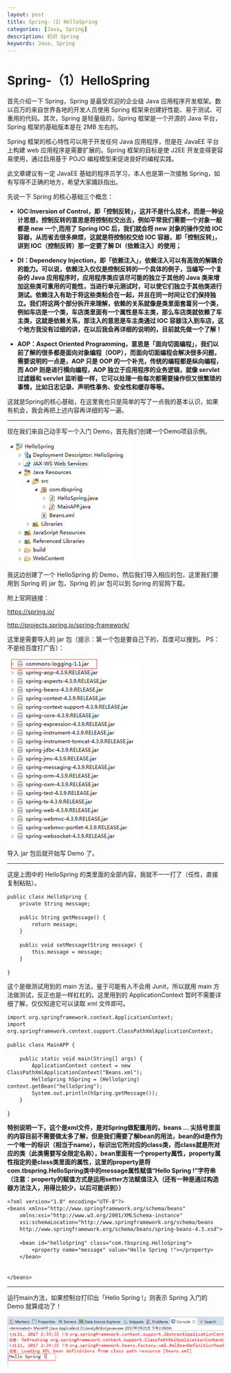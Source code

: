 ```yaml
---
layout: post
title: Spring-（1）HelloSpring
categories: [Java, Spring]
description: 初识 Spring
keywords: Java, Spring
---
```


# Spring-（1）HelloSpring

首先介绍一下 Spring，Spring 是最受欢迎的企业级 Java 应用程序开发框架。数以百万的来自世界各地的开发人员使用 Spring 框架来创建好性能、易于测试、可重用的代码。其次，Spring 是轻量级的，Spring 框架是一个开源的 Java 平台，  Spring 框架的基础版本是在 2MB 左右的。

Spring 框架的核心特性可以用于开发任何 Java 应用程序，但是在 JavaEE 平台上构建 web 应用程序是需要扩展的。Spring 框架的目标是使 J2EE 开发变得更容易使用，通过启用基于 POJO 编程模型来促进良好的编程实践。

此文章建议有一定 JavaEE 基础的程序员学习，本人也是第一次接触 Spring，如有写得不正确的地方，希望大家踊跃指出。

先说一下 Spring 的核心基础三个概念：

- **IOC:Inversion of Control，即「控制反转」，这并不是什么技术，而是一种设计思想，控制反转的意思是将控制权交出去，例如平常我们需要一个对象一般都是 new 一个,而用了 Spring IOC 后，我们就会将 new 对象的操作交给 IOC 容器，从而省去很多麻烦，这就是将控制权交给 IOC 容器，即「控制反转」，讲到 IOC（控制反转）那一定要了解 DI（依赖注入）的使用；**

- **DI：Dependency Injection，即「依赖注入」，依赖注入可以有高效的解耦合的能力。可以说，依赖注入仅仅是控制反转的一个具体的例子，当编写一个复杂的 Java 应用程序时，应用程序类应该尽可能的独立于其他的 Java 类来增加这些类可重用的可能性，当进行单元测试时，可以使它们独立于其他类进行测试。依赖注入有助于将这些类粘合在一起，并且在同一时间让它们保持独立。我们将这两个部分拆开来理解，依赖的关系就像是类里面套着另一个类，例如车店是一个类，车店类里面有一个属性是车主类，那么车店类就依赖了车主类，这就是依赖关系，那注入的意思是车主类通过 IOC 容器注入到车店，这个地方我没有过细的讲，在以后我会再详细的说明的，目前就先做一个了解！**
 
- **AOP：Aspect Oriented Programming，意思是「面向切面编程」，我们以前了解的很多都是面向对象编程（OOP），而面向切面编程会解决很多问题，需要说明的一点是，AOP 只是 OOP 的一个补充，传统的编程都是纵向编程，而 AOP 则是进行横向编程，AOP 独立于应用程序的业务逻辑，就像 servlet 过滤器和 servlet 监听器一样，它可以处理一些每次都需要操作但又很繁琐的事情，比如日志记录、声明性事务、安全性和缓存等等。**

这就是Spring的核心基础，在这里我也只是简单的写了一点我的基本认识，如果有机会，我会再把上述内容再详细的写一遍。

-------------------
现在我们来自己动手写一个入门 Demo，首先我们创建一个Demo项目示例。

![](..\images\posts\java\Spring-1-DemoCatalog.png)

我这边创建了一个 HelloSpring 的 Demo，然后我们导入相应的包，这里我们要用到 Spring 的 jar 包，Spring 的 jar 包可以到 Spring 的官网下载。

附上官网链接：

 https://spring.io/ 

 http://projects.spring.io/spring-framework/ 

 这里是需要导入的 jar 包（提示：第一个包是要自己下的，百度可以搜到。  PS：不是给百度打广告）：

 ![](..\images\posts\java\Spring-1-Jar.png)

导入 jar 包后就开始写 Demo 了。

-------------------
这是上图中的 HelloSpring 的类里面的全部内容，我就不一一打了（任性，直接复制粘贴）。

```
public class HelloSpring {
	private String message;

	public String getMessage() {
		return message;
	}

	public void setMessage(String message) {
		this.message = message;
	}
	
}
```

这个是做测试用到的 main 方法，鉴于可能有人不会用 Junit，所以就用 main 方法做测试，反正也是一样杠杠的。这里用到的 ApplicationContext 暂时不需要详细了解，仅仅知道它可以读取 xml 文件即可。

```
import org.springframework.context.ApplicationContext;
import org.springframework.context.support.ClassPathXmlApplicationContext;

public class MainAPP {

	public static void main(String[] args) {
		ApplicationContext context = new ClassPathXmlApplicationContext("Beans.xml");
		HelloSpring hSpring = (HelloSpring) context.getBean("helloSpring");
		System.out.println(hSpring.getMessage());
	}

}
```

**特别说明一下，这个是xml文件，是对Spring做配置用的，beans ... 尖括号里面的内容目前不需要做太多了解，但是我们需要了解bean的用法，bean的id是作为一个唯一的标识（相当于name），标识出它所对应的class类，而class就是所对应的类（此类需要写全限定名称），bean里面有一个property属性，property属性指定的是class类里面的属性，这里的property是将com.tbspring.HelloSpring类中的message属性赋值“Hello Spring !”字符串（注意：property的赋值方式是运用setter方法赋值注入（还有一种是通过构造器方法注入，用得比较少，以后可能讲到））**

```
<?xml version="1.0" encoding="UTF-8"?>
<beans xmlns="http://www.springframework.org/schema/beans"
    xmlns:xsi="http://www.w3.org/2001/XMLSchema-instance"
    xsi:schemaLocation="http://www.springframework.org/schema/beans
	http://www.springframework.org/schema/beans/spring-beans-4.3.xsd">
	
	<bean id="helloSpring" class="com.tbspring.HelloSpring">
		<property name="message" value="Hello Spring !"></property>
	</bean>

	
</beans>
```

-------------------
运行main方法，如果控制台打印出「Hello Spring !」则表示 Spring 入门的 Demo 就算成功了！

![](..\images\posts\java\Spring-1-Print.png)
